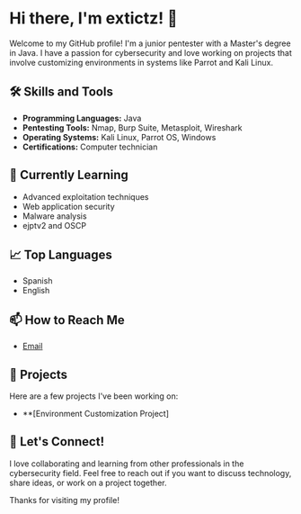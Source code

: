 # Hi there, I'm extictz! 👋

Welcome to my GitHub profile! I'm a junior pentester with a Master's degree in Java. I have a passion for cybersecurity and love working on projects that involve customizing environments in systems like Parrot and Kali Linux.

## 🛠️ Skills and Tools
- **Programming Languages:** Java
- **Pentesting Tools:** Nmap, Burp Suite, Metasploit, Wireshark
- **Operating Systems:** Kali Linux, Parrot OS, Windows
- **Certifications:** Computer technician

## 🌱 Currently Learning
- Advanced exploitation techniques
- Web application security
- Malware analysis
- ejptv2 and OSCP

## 📈 Top Languages
- Spanish
- English

## 📫 How to Reach Me
- [Email](arturomartinortega17@gmail.com)

## 🚀 Projects
Here are a few projects I've been working on:

- **[Environment Customization Project]

## 💬 Let's Connect!
I love collaborating and learning from other professionals in the cybersecurity field. Feel free to reach out if you want to discuss technology, share ideas, or work on a project together.

Thanks for visiting my profile!
<!---
extictz/extictz is a ✨ special ✨ repository because its `README.md` (this file) appears on your GitHub profile.
You can click the Preview link to take a look at your changes.
--->
